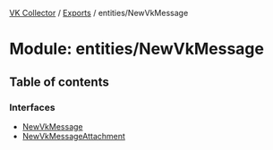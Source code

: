 [VK Collector](../README.md) / [Exports](../modules.md) / entities/NewVkMessage

# Module: entities/NewVkMessage

## Table of contents

### Interfaces

- [NewVkMessage](../interfaces/entities_NewVkMessage.NewVkMessage.md)
- [NewVkMessageAttachment](../interfaces/entities_NewVkMessage.NewVkMessageAttachment.md)
